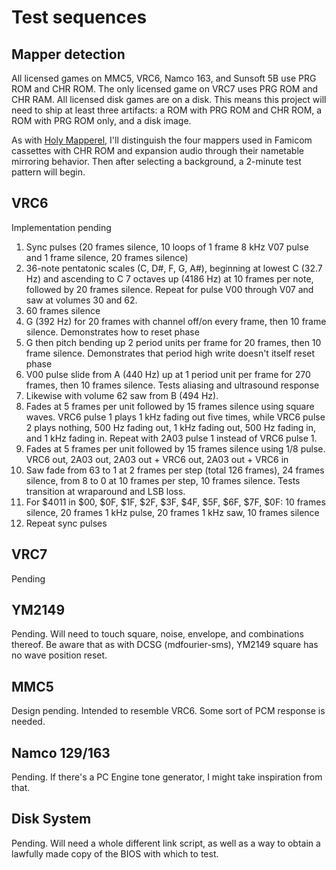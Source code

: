 Test sequences
==============

Mapper detection
----------------
All licensed games on MMC5, VRC6, Namco 163, and Sunsoft 5B use PRG
ROM and CHR ROM.  The only licensed game on VRC7 uses PRG ROM and CHR
RAM.  All licensed disk games are on a disk.  This means this project
will need to ship at least three artifacts: a ROM with PRG ROM and
CHR ROM, a ROM with PRG ROM only, and a disk image.

As with [Holy Mapperel], I'll distinguish the four mappers used in
Famicom cassettes with CHR ROM and expansion audio through their
nametable mirroring behavior.  Then after selecting a background,
a 2-minute test pattern will begin.

[Holy Mapperel]: https://github.com/pinobatch/holy-mapperel

VRC6
----
Implementation pending

1. Sync pulses (20 frames silence, 10 loops of 1 frame 8 kHz V07
   pulse and 1 frame silence, 20 frames silence)
2. 36-note pentatonic scales (C, D#, F, G, A#), beginning at lowest
   C (32.7 Hz) and ascending to C 7 octaves up (4186 Hz) at 10 frames
   per note, followed by 20 frames silence.  Repeat for pulse V00
   through V07 and saw at volumes 30 and 62.
3. 60 frames silence
4. G (392 Hz) for 20 frames with channel off/on every frame, then
   10 frame silence.  Demonstrates how to reset phase
5. G then pitch bending up 2 period units per frame for 20 frames,
   then 10 frame silence.  Demonstrates that period high write
   doesn't itself reset phase
6. V00 pulse slide from A (440 Hz) up at 1 period unit per frame
   for 270 frames, then 10 frames silence.  Tests aliasing and
   ultrasound response
7. Likewise with volume 62 saw from B (494 Hz).
8. Fades at 5 frames per unit followed by 15 frames silence using
   square waves.  VRC6 pulse 1 plays 1 kHz fading out five times,
   while VRC6 pulse 2 plays nothing, 500 Hz fading out, 1 kHz fading
   out, 500 Hz fading in, and 1 kHz fading in.  Repeat with 2A03
   pulse 1 instead of VRC6 pulse 1.
9. Fades at 5 frames per unit followed by 15 frames silence using
   1/8 pulse.  VRC6 out, 2A03 out, 2A03 out + VRC6 out,
   2A03 out + VRC6 in
10. Saw fade from 63 to 1 at 2 frames per step (total 126 frames),
    24 frames silence, from 8 to 0 at 10 frames per step, 10 frames
    silence.  Tests transition at wraparound and LSB loss.
11. For $4011 in $00, $0F, $1F, $2F, $3F, $4F, $5F, $6F, $7F, $0F:
    10 frames silence, 20 frames 1 kHz pulse, 20 frames 1 kHz saw,
    10 frames silence
12. Repeat sync pulses

VRC7
----
Pending

YM2149
------
Pending.  Will need to touch square, noise, envelope, and
combinations thereof.  Be aware that as with DCSG (mdfourier-sms),
YM2149 square has no wave position reset.

MMC5
----
Design pending.  Intended to resemble VRC6.  Some sort of PCM
response is needed.

Namco 129/163
-------------
Pending.  If there's a PC Engine tone generator, I might take
inspiration from that.

Disk System
-----------
Pending.  Will need a whole different link script, as well as a way
to obtain a lawfully made copy of the BIOS with which to test.
